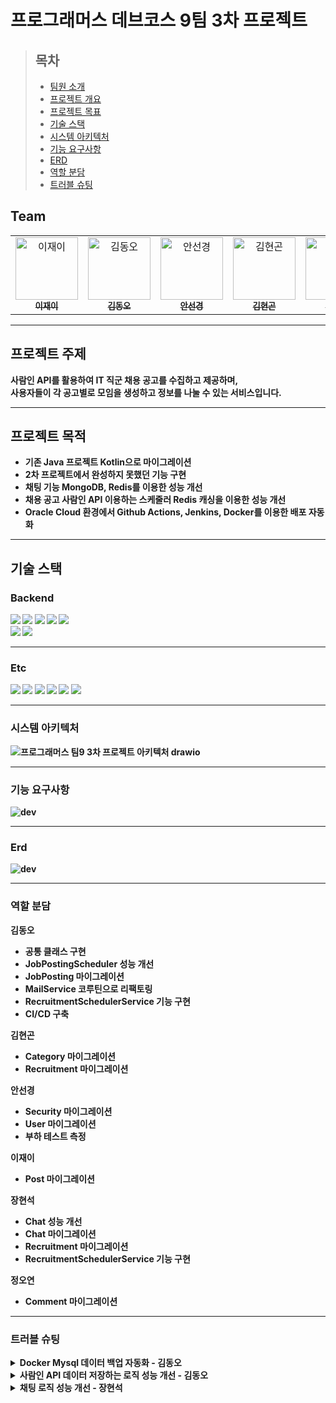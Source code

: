 # 프로그래머스 데브코스 9팀 3차 프로젝트

> ## 목차
>- [팀원 소개](#Team)
>- [프로젝트 개요](#프로젝트-주제)
>- [프로젝트 목표](#프로젝트-목적)
>- [기술 스택](#기술-스택)
>- [시스템 아키텍처](#시스템-아키텍처)
>- [기능 요구사항](#기능-요구사항)
>- [ERD](#ERD)
>- [역할 분담](#역할-분담)
>- [트러블 슈팅](#트러블-슈팅)

## Team
<table>
  <tr>
    <td align="center"><a href="https://github.com/zelly-log"><img src="https://avatars.githubusercontent.com/u/188554914?v=4" width="100px;" alt="이재이"/><br /><sub><b>이재이</b></sub></a></td>
    <td align="center"><a href="https://github.com/kdo1999"><img src="https://avatars.githubusercontent.com/u/122996064?v=4" width="100px;" alt="김동오"/><br /><sub><b>김동오</b></sub></a></td>
    <td align="center"><a href="https://github.com/sungyeong98"><img src="https://avatars.githubusercontent.com/u/149341161?v=4" width="100px;" alt="안선경"/><br /><sub><b>안선경</b></sub></a></td>
    <td align="center"><a href="https://github.com/Gonhub9"><img src="https://avatars.githubusercontent.com/u/172102165?v=4" width="100px;" alt="김현곤"/><br /><sub><b>김현곤</b></sub></a></td>
    <td align="center"><a href="https://github.com/richard3251"><img src="https://avatars.githubusercontent.com/u/77492691?v=4" width="100px;" alt="정오연"/><br /><sub><b>정오연</b></sub></a></td>
    <td align="center"><a href="https://github.com/Janghyeonsuk"><img src="https://avatars.githubusercontent.com/u/74901548?v=4" width="100px;" alt="장현석"/><br /><sub><b>장현석</b></sub></a></td>

  </tr>
</table>

--- 

## 프로젝트 주제

<b>사람인 API를 활용하여 IT 직군 채용 공고를 수집하고 제공하며, <br>사용자들이 각 공고별로 모임을 생성하고 정보를 나눌 수 있는 서비스입니다.

---

## 프로젝트 목적

- 기존 Java 프로젝트 Kotlin으로 마이그레이션
- 2차 프로젝트에서 완성하지 못했던 기능 구현
- 채팅 기능 MongoDB, Redis를 이용한 성능 개선
- 채용 공고 사람인 API 이용하는 스케줄러 Redis 캐싱을 이용한 성능 개선
- Oracle Cloud 환경에서 Github Actions, Jenkins, Docker를 이용한 배포 자동화

---

## 기술 스택

### Backend

<img src="https://img.shields.io/badge/Spring-6DB33F?style=for-the-badge&logo=Spring&logoColor=white">
<img src="https://img.shields.io/badge/security-6DB33F?style=for-the-badge&logo=spring-security&logoColor=white">
<img src="https://img.shields.io/badge/MongoDB-47A248?style=for-the-badge&logo=MongoDB&logoColor=white">
<img src="https://img.shields.io/badge/Mysql-4479A1?style=for-the-badge&logo=Mysql&logoColor=white">
<img src="https://img.shields.io/badge/REDIS-FF4438?style=for-the-badge&logo=redis&logoColor=white">
<br>
<img src="https://img.shields.io/badge/kotlin-7F52FF?style=for-the-badge&logo=kotlin&logoColor=white">
<img src="https://img.shields.io/badge/java-007396?style=for-the-badge&logo=openjdk&logoColor=white">

---

### Etc

<img src="https://img.shields.io/badge/notion-000000?style=for-the-badge&logo=notion&logoColor=white">
<img src="https://img.shields.io/badge/github-181717?style=for-the-badge&logo=github&logoColor=white">
<img src="https://img.shields.io/badge/docker-2496ED?style=for-the-badge&logo=docker&logoColor=white">
<img src="https://img.shields.io/badge/actions-2088FF?style=for-the-badge&logo=github-actions&logoColor=white">
<img src="https://img.shields.io/badge/jenkins-D24939?style=for-the-badge&logo=jenkins&logoColor=white">
<img src="https://img.shields.io/badge/discord-5865F2?style=for-the-badge&logo=discord&logoColor=white">

---

### 시스템 아키텍처

![프로그래머스 팀9 3차 프로젝트 아키텍처 drawio](https://github.com/user-attachments/assets/7ef2d567-3776-42ae-9ce1-4b8910b8bd2b)

---

### 기능 요구사항

![dev](https://github.com/user-attachments/assets/6d7c0aa1-ce50-4135-af2f-23287c87afa6)

---

### Erd

![dev](https://github.com/user-attachments/assets/cca31929-7d36-42ec-86b7-271f81697dcf)

---
### 역할 분담

김동오
- 공통 클래스 구현
- JobPostingScheduler 성능 개선
- JobPosting 마이그레이션
- MailService 코루틴으로 리팩토링
- RecruitmentSchedulerService 기능 구현
- CI/CD 구축

김현곤
- Category 마이그레이션
- Recruitment 마이그레이션

안선경
- Security 마이그레이션
- User 마이그레이션
- 부하 테스트 측정

이재이
- Post 마이그레이션

장현석
- Chat 성능 개선
- Chat 마이그레이션
- Recruitment 마이그레이션
- RecruitmentSchedulerService 기능 구현

정오연
- Comment 마이그레이션

---

### 트러블 슈팅

<details>
<summary>Docker Mysql 데이터 백업 자동화 - 김동오</summary>
<div markdown="1">

# 🛠 트러블슈팅 기록

## 1. 문제 요약

**발생 일시:** 2025/03/06

**증상: Oracle Cloud 인스턴스에 실행중인 Mysql 강제 종료 현상**

- 강제 종료도 문제지만 데이터 백업이 제대로 이루어지지 않아서 강제 종료 이후엔 DB가 다 날라가는 문제 발생

(문제가 발생한 현상을 간단히 설명)

## 2. 원인 분석

- 메모리 부족 및 최대 연결 수 설정 문제일 가능성 발견

![log](https://github.com/user-attachments/assets/b097a0fe-d2c7-48f3-bdbf-6bbf3c2d2fb0)

## 3. 해결 방법

- Mysql 컨테이너에 bash로 접속해서 my.cnf 파일에 아래 설정 추가
    - [참고 URL](https://manage.accuwebhosting.com/knowledgebase/2320/How-to-Fix-Error-Forcing-close-of-thread-310-user-andsharp039rootandsharp039-in-MySQL.html)

    ```bash
    innodb_buffer_pool_size=512M  # InnoDB 버퍼 풀 크기 설정
    max_connections=100  #
    ```

    ```bash
    # 컨테이너 터미널 접속
    docker exec -it 컨테이너명 bash
    
    # 설정 파일 출력
    cat my.cnf
    
    # 출력 결과 복사 후 위에 설정 추가해서 덮어쓰기
    echo -e "
    # For advice on how to change settings please see
    # http://dev.mysql.com/doc/refman/9.2/en/server-configuration-defaults.html
    
    [mysqld]
    innodb_buffer_pool_size=512M  # InnoDB 버퍼 풀 크기 설정
    max_connections=100  #
    # Remove leading # and set to the amount of RAM for the most important data
    # cache in MySQL. Start at 70% of total RAM for dedicated server, else 10%.
    # innodb_buffer_pool_size = 128M
    #
    # Remove leading # to turn on a very important data integrity option: logging
    # changes to the binary log between backups.
    # log_bin
    #
    # Remove leading # to set options mainly useful for reporting servers.
    # The server defaults are faster for transactions and fast SELECTs.
    # Adjust sizes as needed, experiment to find the optimal values.
    # join_buffer_size = 128M
    # sort_buffer_size = 2M
    # read_rnd_buffer_size = 2M
    
    host-cache-size=0
    skip-name-resolve
    datadir=/var/lib/mysql
    socket=/var/run/mysqld/mysqld.sock
    secure-file-priv=/var/lib/mysql-files
    user=mysql
    
    pid-file=/var/run/mysqld/mysqld.pid
    [client]
    socket=/var/run/mysqld/mysqld.sock" > my.cnf
    
    # 추가한 설정 들어갔는지 확인
    cat my.cnf
    
    exit
    
    # 컨테이너 재시작
    docker stop 컨테이너명
    docker start 컨테이너명
    ```

- DB 자동 백업 설정으로 추후 다시 발생하더라도 복구 가능하게 조치
    - 쉘 스크립트 작성

    ```bash
    vi db_backup/backup.sh
    # 1. I 눌러서 Insert mode에서 아래 내용 복사
    # 2. :wq + Enter로 저장
    ```

    ```bash
    DEV_FILE_NAME=dev_backup_`date +"%Y%m%d%H%M%S"`
    TESTDB_FILE_NAME=testdb_backup_`date +"%Y%m%d%H%M%S"`
    
    # mysql db 데이터 백업
    docker exec mysql-server mysqldump -u root -ptest1 dev > $DEV_FILE_NAME.sql;
    docker exec mysql-server mysqldump -u root -ptest1 testdb > $TESTDB_FILE_NAME.sql;
    
    # 백업 디렉토리에서 백업 파일들 중 가장 최신 3개를 제외하고 나머지 삭제
    ls -t testdb_backup_*.sql | tail -n +4 | xargs rm -ff
    ls -t dev_backup_*.sql | tail -n +4 | xargs rm -f
    ```

    - 자동 실행 설정

    ```bash
    vi /etc/crontab
    # 1. I 눌러서 Insert mode에서 아래 내용 복사
    # 2. :wq + Enter로 저장
    
    ```

    ```bash
    # 1시간마다 자동 실행
    # */60 * * * * 는 cron 표현법이고 따로 찾아보시길 바랍니다.
    # root -> 사용자
    # /var/lib/docker/volumes/mysql-data-vol/db_backup/backup.sh -> 쉘 스크립트 경로
    */60 * * * *    root    /var/lib/docker/volumes/mysql-data-vol/db_backup/backup.sh
    
    ```

## 4. 결과 및 추가 조치

- 현재까지는 서버 다운 없이 정상 가동중

## 5. 회고 및 예방 조치

- 실제 운영 서버라면 당연히 무슨 일이 일어날지 모르기 때문에 DB는 자동으로 백업 조치를 해주어야하는데 볼륨 설정만 해두고 백업을 하지 않았어서 발생했던 거 같다.

추후에는 컨테이너 띄우면서 초기 백업 작업까지 해주어야겠다.

- 최대 커넥션 수랑 InnoDB 버퍼 풀 사이즈는 정확히 어떻게 동작하는지 또 설정 값을 어느정도로 두어야 하는지는 아직 확인해보지 못해서 추후 학습해볼 예정이다.

</div>
</details>

<details>
<summary>사람인 API 데이터 저장하는 로직 성능 개선 - 김동오</summary>
<div markdown="1">

# 🛠 트러블슈팅 기록

## 1. 문제 요약

**발생 일시:** 2025-02-19

**증상:**

(문제가 발생한 현상을 간단히 설명)

## 2. 원인 분석

- 기존 플로우
    - **사람인 API 호출**→`JobPosting`엔티티 변환
    - **JobPosting 전체 저장**(**병목 발생 가능**)
    - **응답받은 Job 데이터를 Map에 저장**(`key: Job.id`,`value: Job 데이터`)
    - **저장된 JobPosting을 순회하면서 추가 처리**
        - `JobPosting.jobId`와 일치하는 Job을`Map`에서 가져옴
        - Job에서`jobCode`를 가져와`","`로 분리
        - 분리된`jobCode`를 순회
            - **`Job_Skill`테이블에서 jobCode 조회**(**병목 발생 가능**)
            - 조회된 데이터를`JobPostingJobSkillList`에 추가 후 저장 (**병목 발생 가능**)
    - **전체 데이터 처리 후 남은 데이터가 있으면 재귀 호출**
- 주요 원인
    - **쿼리 호출 횟수가 많음**
        - `JobPosting`저장 시 1회`INSERT`
        - `JobCode`조회 시 최소 1회, 최대`jobCodeArray.length`만큼 추가`SELECT`
        - `더티 체킹`으로 인한 추가`UPDATE`발생
    - **예상 쿼리 호출량 (1,100개 기준)**
    - 최소**3,300번**, jobCode가 5개씩 있는 경우**7,700번**발생 가능

## 3. 해결 방법

- 전체 저장시 JobSkill까지 초기화 후 저장 (더티체킹 발생하지 않게 수정)
- `Redis`에`JobSkill`을 저장해서 캐싱 처리
- 기존 코드
    - 기존 코드

        ```java
        @Slf4j
        @Service
        @RequiredArgsConstructor
        public class SchedulerService {
        
            private final JobSkillRepository jobSkillRepository;
            private final JobPostingRepository jobPostingRepository;
            private final ObjectMapper objectMapper;
            private final RestTemplate restTemplate;
            private final RetryTemplate retryTemplate;
        
            // URI로 조합할 OPEN API URL
            private final String API_URL = "<https://oapi.saramin.co.kr/job-search>";
        
            // URI로 조합할 apiKey
            @Value("${api.key}")
            private String apiKey;
        
            // URI로 조합할 한 페이지당 가져올데이터 수
            @Value("${api.count}")
            private Integer count;
        
            /**
             * 매일 자정(00:00)에 실행될 스케줄러 메서드입니다.
             * <p>
             * - retryTemplate.execute(context -> { ... }) -> API 요청이 실패할 경우 재시도를 수행하는 `RetryTemplate`을
             * 사용합니다. - processJobPostings (totalCount, totalJobs, pageNumber) -> API에서 채용 공고 데이터를 가져와
             * 데이터베이스에 저장하는 핵심 로직을 실행합니다.
             */
            @Scheduled(cron = "0 0 0 * * ?", zone = "Asia/Seoul")
            @Transactional
            public void savePublicData() {
                retryTemplate.execute(context -> {
                    int pageNumber = 0;
                    int totalCount = 0;
                   	int totalJobs = 1100; //1. 1,100개 기준 성능 측정
        
        			LocalDateTime start = LocalDateTime.now();
        			processJobPostings(totalCount, totalJobs, pageNumber);
        			LocalDateTime end = LocalDateTime.now();
        
                    // 시간 차이 계산
        			Duration duration = Duration.between(start, end);
        
                    // 결과값 출력
        			log.info("작업 실행 시간: {} 밀리초", duration.toMillis());
        			log.info("작업 실행 시간: {} 초", duration.getSeconds());
        
                    return null;
                });
            }
        
            /**
             * - 클래스 내에서 핵심로직이며, fetchJobPostings() 메소드를 통해 가져온 채용공고 데이터들을 저장하기위한 List<JobPosting>,
             * List<JobSkill> 로 변환하여, 저장하도록 하는 메서드이다.
             * - 오늘 가져올수있는 총 공고수(totalJobs) 보다 데이텁베이스에 저장된 공고수(totalCount) 크면 callBack 함수가 멈춘다.
             *
             * @param totalCount 현재 저장된 공고수
             * @param totalJobs  오늘 총 공고 수
             * @param pageNumber 현재 페이지 번호
             */
            public void processJobPostings(int totalCount, int totalJobs, int pageNumber) {
                Jobs jobs = fetchJobPostings(pageNumber, count);
        
                // JobPosting 클래스로 담기
                List<JobPosting> jobPostingList = jobs.getJobsDetail().getJobList().stream()
                    .map(Job::toEntity)
                    .toList();
        
                // 전체 저장
                List<JobPosting> savedJobPostingList = saveNewJobs(jobPostingList);
        
                //JSON 응답 파싱
                List<Job> jobList = jobs.getJobsDetail().getJobList();
                Map<Long, Job> jobMap = jobList.stream()
                    .collect(Collectors.toMap(job -> Long.parseLong(job.getId()), job -> job));
        
                for (JobPosting jobPosting : savedJobPostingList) {
        
                    //채용 공고랑 jobPosting이랑 일치하는 애 찾는 if문
                    // 한 페이지에 해당하는 110개의 데이터를 방금 저장한 공고들인 jobPosting과 비교하여, 손수 job-code의 code를 꺼내기 위한 작업.
                    Job findJob = jobMap.get(jobPosting.getJobId());
                    String jobCode = findJob.getPositionDto().getJobCode().getCode();
        
                    //여러개면 , 기준으로 짜르기
                    String[] jobCodeArray = jobCode.split(",");
        
                    for (String s : jobCodeArray) {
                        // db에 저장된 jobSkill, code로 조회
                        Optional<JobSkill> jobSkillOptional = jobSkillRepository.findByCode(
                            Integer.parseInt(s.trim()));
        
                        //jobSkill DB에 없다면
                        if (jobSkillOptional.isEmpty()) {
                            continue;
                        } else {
                            JobSkill jobSkill = jobSkillOptional.get();
        
                            //JobPosting에 jobskill 설정
                            //더티 체킹으로 인해 업데이트 쿼리 자동 발생
                            jobPosting.getJobPostingJobSkillList().add(
                                JobPostingJobSkill.builder()
                                    .jobPosting(jobPosting)
                                    .jobSkill(jobSkill)
                                    .build());
                        }
                    }
                }
        
                //총 가져와야되는 개수 초기화
                if (totalJobs == Integer.MAX_VALUE) {
                    totalJobs = Integer.parseInt(jobs.getJobsDetail().getTotal());
                }
        
                totalCount += jobPostingList.size();
        
                if (totalCount < totalJobs) {
                    processJobPostings(totalCount, totalJobs, ++pageNumber);
                }
            }
        
            /**
             * 지정된 페이지 번호와 가져올 데이터 개수를 기준으로 채용공고 데이터를 가져오는 메서드입니다.
             * <p>
             * - restTemplate : 주어진 URI로 채용공고 api 서버에 GET 요청을 보내, 응답 데이터를 받아오는 역할수행 - objectMapper : JSON
             * 문자열을 Jobs 객체로 변환하는 즉 역직렬화 역할수행.
             *
             * @param pageNumber 현재 페이지 번호
             * @param count      가져올 데이터 개수
             */
            private Jobs fetchJobPostings(int pageNumber, int count) {
        
                URI uri = UriComponentsBuilder.fromHttpUrl(API_URL)
                    .queryParam("access-key", apiKey)
                    //.queryParam("published", getPublishedDate())
                    .queryParam("job_mid_cd", "2")
                    .queryParam("start", pageNumber) // 현재 페이지숫자
                    .queryParam("count", count)
                    .queryParam("fields", "count")//한 번 호출시 가지고 오는 데이터 양
                    .build()
                    .encode()
                    .toUri();
        
                try {
                    String jsonResponse = restTemplate.getForObject(uri, String.class);
        
                    Jobs dataResponse = objectMapper.readValue(jsonResponse, Jobs.class);
        
                    if (dataResponse.getJobsDetail() == null || dataResponse.getJobsDetail().getJobList()
                        .isEmpty()) {
                        log.error(GlobalErrorCode.NO_DATA_RECEIVED.getMessage());
                        throw new GlobalException(GlobalErrorCode.NO_DATA_RECEIVED);
                    }
        
                    return dataResponse;
        
                } catch (JsonProcessingException e) {
                    log.error("JSON 파싱 실패", e);
                    throw new GlobalException(GlobalErrorCode.JSON_PARSING_FAILED);
                }
        
            }
        
            /**
             * scheduler가 자정에 실행되기 때문에 전날 데이터를 가져오게 만든 메서드
             */
            private String getPublishedDate() {
                // 전날데이터
                LocalDate today = LocalDate.now().minusDays(1);
                DateTimeFormatter formatter = DateTimeFormatter.ofPattern("yyyy-MM-dd");
                return today.format(formatter);
            }
        
            /**
             * JobPosting, JobSkill 데이터들을 데이터베이스에 저장하기위한 메서드
             *
             * @param newJobs 가공된 JobPosting 데이터 리스트
             */
            private List<JobPosting> saveNewJobs(List<JobPosting> newJobs) {
                try {
                    List<JobPosting> savedJobPostingList = jobPostingRepository.saveAll(newJobs);
                    log.info("총 {}개의 공고를 저장했습니다.", savedJobPostingList.size());
                    return savedJobPostingList;
                } catch (Exception e) {
                    log.error(GlobalErrorCode.DATABASE_SAVE_FAILED.getMessage(), e);
                    throw new GlobalException(GlobalErrorCode.DATABASE_SAVE_FAILED);
                }
            }
        
        }
        
        ```

- 저장 메소드 위치 수정
    - 저장 메소드 위치 수정 후 코드

        ```java
        @Slf4j
        @Service
        @RequiredArgsConstructor
        public class SchedulerService {
        
            private final JobSkillRepository jobSkillRepository;
            private final JobPostingRepository jobPostingRepository;
            private final ObjectMapper objectMapper;
            private final RestTemplate restTemplate;
            private final RetryTemplate retryTemplate;
        
            // URI로 조합할 OPEN API URL
            private final String API_URL = "https://oapi.saramin.co.kr/job-search";
        
            // URI로 조합할 apiKey
            @Value("${api.key}")
            private String apiKey;
        
            // URI로 조합할 한 페이지당 가져올데이터 수
            @Value("${api.count}")
            private Integer count;
        
            /**
             * 매일 자정(00:00)에 실행될 스케줄러 메서드입니다.
             * <p>
             * - retryTemplate.execute(context -> { ... }) -> API 요청이 실패할 경우 재시도를 수행하는 `RetryTemplate`을
             * 사용합니다. - processJobPostings (totalCount, totalJobs, pageNumber) -> API에서 채용 공고 데이터를 가져와
             * 데이터베이스에 저장하는 핵심 로직을 실행합니다.
             */
            @Scheduled(cron = "0 0 0 * * ?", zone = "Asia/Seoul")
            @Transactional
            public void savePublicData() {
                retryTemplate.execute(context -> {
                    int pageNumber = 0;
                    int totalCount = 0;
        			int totalJobs = 1100; //1. 1100개 기준 성능 측정
        
        			LocalDateTime start = LocalDateTime.now();
        			processJobPostings(totalCount, totalJobs, pageNumber);
        			LocalDateTime end = LocalDateTime.now();
        
                    // 시간 차이 계산
        			Duration duration = Duration.between(start, end);
        
                    // 결과값 출력
        			log.info("작업 실행 시간: {} 밀리초", duration.toMillis());
        			log.info("작업 실행 시간: {} 초", duration.getSeconds());
                    
                    return null;
                });
            }
        
            /**
             * - 클래스 내에서 핵심로직이며, fetchJobPostings() 메소드를 통해 가져온 채용공고 데이터들을 저장하기위한 List<JobPosting>,
             * List<JobSkill> 로 변환하여, 저장하도록 하는 메서드이다.
             * - 오늘 가져올수있는 총 공고수(totalJobs) 보다 데이텁베이스에 저장된 공고수(totalCount) 크면 callBack 함수가 멈춘다.
             *
             * @param totalCount 현재 저장된 공고수
             * @param totalJobs  오늘 총 공고 수
             * @param pageNumber 현재 페이지 번호
             */
            public void processJobPostings(int totalCount, int totalJobs, int pageNumber) {
                Jobs jobs = fetchJobPostings(pageNumber, count);
        
                // JobPosting 클래스로 담기
                List<JobPosting> jobPostingList = jobs.getJobsDetail().getJobList().stream()
                    .map(Job::toEntity)
                    .toList();
        
                //JSON 응답 파싱
                List<Job> jobList = jobs.getJobsDetail().getJobList();
                Map<Long, Job> jobMap = jobList.stream()
                    .collect(Collectors.toMap(job -> Long.parseLong(job.getId()), job -> job));
        
                for (JobPosting jobPosting : jobPostingList) {
        
                    //채용 공고랑 jobPosting이랑 일치하는 애 찾는 if문
                    // 한 페이지에 해당하는 110개의 데이터를 방금 저장한 공고들인 jobPosting과 비교하여, 손수 job-code의 code를 꺼내기 위한 작업.
                    Job findJob = jobMap.get(jobPosting.getJobId());
                    String jobCode = findJob.getPositionDto().getJobCode().getCode();
        
                    //여러개면 , 기준으로 짜르기
                    String[] jobCodeArray = jobCode.split(",");
        
                    for (String s : jobCodeArray) {
                        // db에 저장된 jobSkill, code로 조회
                        Optional<JobSkill> jobSkillOptional = jobSkillRepository.findByCode(
                            Integer.parseInt(s.trim()));
        
                        //jobSkill DB에 없다면
                        if (jobSkillOptional.isEmpty()) {
                            continue;
                        } else {
                            JobSkill jobSkill = jobSkillOptional.get();
        
                            //JobPosting에 jobskill 설정
                            jobPosting.getJobPostingJobSkillList().add(
                                JobPostingJobSkill.builder()
                                    .jobPosting(jobPosting)
                                    .jobSkill(jobSkill)
                                    .build());
                        }
                    }
                }
        
                // 전체 저장 (위치 변경)
                List<JobPosting> savedJobPostingList = saveNewJobs(jobPostingList);
        
                //총 가져와야되는 개수 초기화
                if (totalJobs == Integer.MAX_VALUE) {
                    totalJobs = Integer.parseInt(jobs.getJobsDetail().getTotal());
                }
        
                totalCount += jobPostingList.size();
        
                if (totalCount < totalJobs) {
                    processJobPostings(totalCount, totalJobs, ++pageNumber);
                }
            }
        
            /**
             * 지정된 페이지 번호와 가져올 데이터 개수를 기준으로 채용공고 데이터를 가져오는 메서드입니다.
             * <p>
             * - restTemplate : 주어진 URI로 채용공고 api 서버에 GET 요청을 보내, 응답 데이터를 받아오는 역할수행 - objectMapper : JSON
             * 문자열을 Jobs 객체로 변환하는 즉 역직렬화 역할수행.
             *
             * @param pageNumber 현재 페이지 번호
             * @param count      가져올 데이터 개수
             */
            private Jobs fetchJobPostings(int pageNumber, int count) {
        
                URI uri = UriComponentsBuilder.fromHttpUrl(API_URL)
                    .queryParam("access-key", apiKey)
                    // .queryParam("published", getPublishedDate())
                    .queryParam("job_mid_cd", "2")
                    .queryParam("start", pageNumber) // 현재 페이지숫자
                    .queryParam("count", count)
                    .queryParam("fields", "count")//한 번 호출시 가지고 오는 데이터 양
                    .build()
                    .encode()
                    .toUri();
        
                try {
                    String jsonResponse = restTemplate.getForObject(uri, String.class);
        
                    Jobs dataResponse = objectMapper.readValue(jsonResponse, Jobs.class);
        
                    if (dataResponse.getJobsDetail() == null || dataResponse.getJobsDetail().getJobList()
                        .isEmpty()) {
                        log.error(GlobalErrorCode.NO_DATA_RECEIVED.getMessage());
                        throw new GlobalException(GlobalErrorCode.NO_DATA_RECEIVED);
                    }
        
                    return dataResponse;
        
                } catch (JsonProcessingException e) {
                    log.error("JSON 파싱 실패", e);
                    throw new GlobalException(GlobalErrorCode.JSON_PARSING_FAILED);
                }
        
            }
        
            /**
             * scheduler가 자정에 실행되기 때문에 전날 데이터를 가져오게 만든 메서드
             */
            private String getPublishedDate() {
                // 전날데이터
                LocalDate today = LocalDate.now().minusDays(1);
                DateTimeFormatter formatter = DateTimeFormatter.ofPattern("yyyy-MM-dd");
                return today.format(formatter);
            }
        
            /**
             * JobPosting, JobSkill 데이터들을 데이터베이스에 저장하기위한 메서드
             *
             * @param newJobs 가공된 JobPosting 데이터 리스트
             */
            private List<JobPosting> saveNewJobs(List<JobPosting> newJobs) {
                try {
                    List<JobPosting> savedJobPostingList = jobPostingRepository.saveAll(newJobs);
                    log.info("총 {}개의 공고를 저장했습니다.", savedJobPostingList.size());
                    return savedJobPostingList;
                } catch (Exception e) {
                    log.error(GlobalErrorCode.DATABASE_SAVE_FAILED.getMessage(), e);
                    throw new GlobalException(GlobalErrorCode.DATABASE_SAVE_FAILED);
                }
            }
        }
        ```

- Redis 캐싱 도입
    - Redis 캐시 도입 후 결과 (11초)

      ![성능 개선 후 (캐시 도입).png](attachment:cb78448f-ca84-463e-91b1-67786337a2f2:성능_개선_후_(캐시_도입).png)

    - Redis 캐싱 도입 후 코드
        
        ```java
        @Slf4j
        @Service
        @RequiredArgsConstructor
        public class SchedulerService {
        
        	private final JobSkillRepository jobSkillRepository;
        	private final JobPostingRepository jobPostingRepository;
        	private final ObjectMapper objectMapper;
        	private final RestTemplate restTemplate;
        	private final RetryTemplate retryTemplate;
        	private final RedisRepository redisRepository;
        
        	// URI로 조합할 OPEN API URL
        	private final String API_URL = "https://oapi.saramin.co.kr/job-search";
        
        	// URI로 조합할 apiKey
        	@Value("${api.key}")
        	private String apiKey;
        
        	// URI로 조합할 한 페이지당 가져올데이터 수
        	@Value("${api.count}")
        	private Integer count;
        
        	/**
        	 * 매일 자정(00:00)에 실행될 스케줄러 메서드입니다.
        	 * <p>
        	 * - retryTemplate.execute(context -> { ... }) -> API 요청이 실패할 경우 재시도를 수행하는 `RetryTemplate`을
        	 * 사용합니다. - processJobPostings (totalCount, totalJobs, pageNumber) -> API에서 채용 공고 데이터를 가져와
        	 * 데이터베이스에 저장하는 핵심 로직을 실행합니다.
        	 */
        	@Scheduled(cron = "0 0 0 * * ?", zone = "Asia/Seoul")
        	@Transactional
        	public void savePublicData() {
        		retryTemplate.execute(context -> {
        			int pageNumber = 0;
        			int totalCount = 0;
        //            int totalJobs = Integer.MAX_VALUE;
        			int totalJobs = 1000; //1. 1000개 기준 성능 측정
        //            int totalJobs = 10000; //2. 10000개 기준 성능 측정
        
        			LocalDateTime start = LocalDateTime.now();
        			processJobPostings(totalCount, totalJobs, pageNumber);
        			LocalDateTime end = LocalDateTime.now();
        
                    // 시간 차이 계산
        			Duration duration = Duration.between(start, end);
        
        			// 결과값 출력
        			log.info("작업 실행 시간: {} 밀리초", duration.toMillis());
        			log.info("작업 실행 시간: {} 초", duration.getSeconds());
        
                    return null;
        
                });
            }
        
        	/**
        	 * - 클래스 내에서 핵심로직이며, fetchJobPostings() 메소드를 통해 가져온 채용공고 데이터들을 저장하기위한 List<JobPosting>,
        	 * List<JobSkill> 로 변환하여, 저장하도록 하는 메서드이다. - 오늘 가져올수있는 총 공고수(totalJobs) 보다 데이텁베이스에 저장된
        	 * 공고수(totalCount) 크면 callBack 함수가 멈춘다.
        	 *
        	 * @param totalCount 현재 저장된 공고수
        	 * @param totalJobs  오늘 총 공고 수
        	 * @param pageNumber 현재 페이지 번호
        	 */
        	public void processJobPostings(int totalCount, int totalJobs, int pageNumber) {
        		Jobs jobs = fetchJobPostings(pageNumber, count);
        
        		// JobPosting 클래스로 담기
        		List<JobPosting> jobPostingList = jobs.getJobsDetail().getJobList().stream()
        			.map(Job::toEntity)
        			.toList();
        
        		//JSON 응답 파싱
        		List<Job> jobList = jobs.getJobsDetail().getJobList();
        		Map<Long, Job> jobMap = jobList.stream()
        			.collect(Collectors.toMap(job -> Long.parseLong(job.getId()), job -> job));
        
        		for (JobPosting jobPosting : jobPostingList) {
        			// JobId로 분류된 JobMap에서 Job 꺼내기
        			Job findJob = jobMap.get(jobPosting.getJobId());
        
        			//꺼내온 Job 안에 JobCode 꺼내기
        			String jobCode = findJob.getPositionDto().getJobCode().getCode();
        
        			//여러개면 , 기준으로 짜르기
        			String[] jobCodeArray = jobCode.split(",");
        
        			for (String s : jobCodeArray) {
        				String key = JobSkillConstant.JOB_SKILL_REDIS_KEY.getKey() + s;
        
        				//Redis에서 KEY값이 있는지 없는지 조회
        				//exists
        				boolean hasKeyResult = redisRepository.hasKey(key);
        
        				//만약 있다면 Redis에서 VALUE 조회해서 jobSkill 객체 생성
        				if (hasKeyResult) {
        					//JobSkillId 가져오는 로직
        					Long jobSkillId = Long.valueOf(redisRepository.get(key).toString());
        
        					//JobSkill 생성
        					JobSkill jobSkill = JobSkill.builder()
        						.id(jobSkillId)
        						.build();
        
        					jobPosting.getJobPostingJobSkillList().add(
        						JobPostingJobSkill.builder()
        							.jobPosting(jobPosting)
        							.jobSkill(jobSkill)
        							.build());
        				}
        			}
        		}
        
        		// 전체 저장
        		List<JobPosting> savedJobPostingList = saveNewJobs(jobPostingList);
        
        		//총 가져와야되는 개수 초기화
        		if (totalJobs == Integer.MAX_VALUE) {
        			totalJobs = Integer.parseInt(jobs.getJobsDetail().getTotal());
        		}
        
        		totalCount += savedJobPostingList.size();
        
        		if (totalCount < totalJobs) {
        			processJobPostings(totalCount, totalJobs, ++pageNumber);
        		}
        	}
        
        	/**
        	 * 지정된 페이지 번호와 가져올 데이터 개수를 기준으로 채용공고 데이터를 가져오는 메서드입니다.
        	 * <p>
        	 * - restTemplate : 주어진 URI로 채용공고 api 서버에 GET 요청을 보내, 응답 데이터를 받아오는 역할수행 - objectMapper : JSON
        	 * 문자열을 Jobs 객체로 변환하는 즉 역직렬화 역할수행.
        	 *
        	 * @param pageNumber 현재 페이지 번호
        	 * @param count      가져올 데이터 개수
        	 */
        	private Jobs fetchJobPostings(int pageNumber, int count) {
        
        		URI uri = UriComponentsBuilder.fromHttpUrl(API_URL)
        			.queryParam("access-key", apiKey)
        			// .queryParam("published", getPublishedDate())
        			.queryParam("job_mid_cd", "2")
        			.queryParam("start", pageNumber) // 현재 페이지숫자
        			.queryParam("count", count)
        			.queryParam("fields", "count")//한 번 호출시 가지고 오는 데이터 양
        			.build()
        			.encode()
        			.toUri();
        
        		try {
        			String jsonResponse = restTemplate.getForObject(uri, String.class);
        
        			Jobs dataResponse = objectMapper.readValue(jsonResponse, Jobs.class);
        
        			if (dataResponse.getJobsDetail() == null || dataResponse.getJobsDetail().getJobList()
        				.isEmpty()) {
        				log.error(GlobalErrorCode.NO_DATA_RECEIVED.getMessage());
        				throw new GlobalException(GlobalErrorCode.NO_DATA_RECEIVED);
        			}
        
        			return dataResponse;
        
        		} catch (JsonProcessingException e) {
        			log.error("JSON 파싱 실패", e);
        			throw new GlobalException(GlobalErrorCode.JSON_PARSING_FAILED);
        		}
        
        	}
        
        	/**
        	 * scheduler가 자정에 실행되기 때문에 전날 데이터를 가져오게 만든 메서드
        	 */
        	private String getPublishedDate() {
        		// 전날데이터
        		LocalDate today = LocalDate.now().minusDays(1);
        		DateTimeFormatter formatter = DateTimeFormatter.ofPattern("yyyy-MM-dd");
        		return today.format(formatter);
        	}
        
        	/**
        	 * JobPosting, JobSkill 데이터들을 데이터베이스에 저장하기위한 메서드
        	 *
        	 * @param newJobs 가공된 JobPosting 데이터 리스트
        	 */
        	private List<JobPosting> saveNewJobs(List<JobPosting> newJobs) {
        		try {
        			List<JobPosting> savedJobPostingList = jobPostingRepository.saveAll(newJobs);
        			log.info("총 {}개의 공고를 저장했습니다.", savedJobPostingList.size());
        			return savedJobPostingList;
        		} catch (Exception e) {
        			log.error(GlobalErrorCode.DATABASE_SAVE_FAILED.getMessage(), e);
        			throw new GlobalException(GlobalErrorCode.DATABASE_SAVE_FAILED);
        		}
        	}
        }
        ```

## 4. 결과 및 추가 조치

**총 개선 후 87% 성능 개선**

- 기존 코드 호출 결과 (87초)

![성능 개선 전](https://github.com/user-attachments/assets/cebe984e-560b-4d86-bfad-ecea4fb31d99)

- 저장 메소드 위치 수정 후 결과 (80초)

![저장 메소드 변경 후](https://github.com/user-attachments/assets/41749753-30d1-4f37-8dad-3b61e8997c8b)

- Redis 캐시 도입 후 결과 (11초)
  ![성능 개선 후 (캐시 도입)](https://github.com/user-attachments/assets/973a9e01-62fa-4974-88ce-7a60556a939c)

## 5. 회고 및 예방 조치

- 자주 조회가 일어나는 부분은 캐싱 도입을 고민해보자
    - 메모리를 사용하기 때문에 데이터 양과 데이터 정합성도 충분히 고려 후 적용 할 것
    - 현재의 상황은 JobSkill이 260개 밖에 없고 업데이트 될 일이 거의 없기에 도입하기 적합하다고 판단
- 메소드 위치에 따라 쿼리 발생하는 횟수가 늘어나는 경우가 생길수도 있으니 테스트하면서 쿼리 발생 양을 체크해볼 것

</div>
</details>

<details>
<summary>채팅 로직 성능 개선 - 장현석</summary>
<div markdown="1">

# 🛠 트러블슈팅 기록

## 1. 문제 요약

**발생 일시:** 2025-02-28

**증상:**

## 2. 원인 분석

- **기존 플로우**
    - 게시글 ID별 채팅방 기능 구현 (모집 완료된 게시글 기준)
    - 채팅 메시지를 Stomp(WebSocket) 기반으로 전송하여 MySQL에 저장
    - 채팅 내역을 MySQL에서 직접 조회해서 전체 메세지를 조회 필요
- **주요 원인**
    - MySQL이 실시간 메시지 저장 및 조회에 최적화되지 않음
    - STOMP를 통해 서버 간 WebSocket 세션을 유지해야 하는 부담 증가
    - 채팅 메시지 조회 시 MySQL에서 직접 조회하여 속도 저하

## 3. 해결 방법

- **기존 Stomp + MySQL 구조에서 Redis Pub/Sub + MongoDB로 변경**
    - **메시지 저장 방식 변경**: MySQL 대신 MongoDB에 저장
        - **MongoDB 인덱싱 활용**: 채팅 내역 조회 시 빠른 검색을 위한 인덱스 추가(postId + id)
    - **Redis Pub/Sub 도입**: STOMP에서 직접 메시지를 처리하는 방식에서 Redis를 통해 메시지를 Publish & Subscribe 하여 서버 간 세션 공유 문제 해결
    - **조회 성능 개선**: 최근 채팅 메시지는 Redis에서 캐싱하여 빠르게 조회
        - 만약 캐싱에서 과거 메세지들이 유실됐을 경우 캐시에서 가장 과거의 메세지를 기반으로 이전의 유실된 메세지를 mongo DB에서 조회후 캐싱에 추가후 조회
        - 채팅방별 활성도에 다라 캐싱 TTL 시간 동적으로 설정

## 4. 결과 및 추가 조치

**총 개선 후 성능 63% 향상**

- **기존 코드 호출 결과 (82ms)**
- **Redis 캐시 도입 후 결과 (30ms)**
    
    ![image.png](attachment:c6c650cf-8fa3-4fd2-8f96-8c009becb46b:image.png)
    
    ![image.png](attachment:d730344d-a13d-4b0d-947e-0c11263600ec:image.png)
    

## 5. 회고 및 예방 조치

- **실시간 처리가 필요한 경우 RDBMS보다 NoSQL을 적극 고려**
    - 채팅처럼 대량의 메시지를 빠르게 처리해야 하는 경우 MongoDB가 적합
    - MySQL을 사용할 경우 인덱스 튜닝 및 분산 처리 고려 필요
    - 추후 샤딩을 통해서 확장 가능
    - Capped Collection을 활용해서 과거 메세지 삭제 적용
- **자주 조회가 일어나는 데이터는 Redis 캐싱을 적극 활용**
    - 메모리를 사용하기 때문에 데이터 크기와 정합성을 충분히 고려한 후 적용
    - 현재의 상황에서는 채팅 메시지 중 최근 200개 메시지만 캐싱하는 방식이 적절하다고 판단
- **쿼리 발생 패턴 및 서버 부하 체크**
    - 메소드 위치 및 호출 로직 변경에 따라 불필요한 DB 쿼리 발생 여부 모니터링
    - Redis 및 MongoDB에 대한 성능 테스트를 주기적으로 실시하여 최적화 진행 예정

# 🛠 트러블슈팅 기록

## 1. 문제 요약

**발생 일시:** 2025-02-28

**증상:**

- 다수의 사용자가 동시 접속할 경우 WebSocket 메시지 처리 지연 발생
- 채팅 메시지 조회 시 속도 저하 및 서버 부하 증가

## 2. 원인 분석

- **기존 플로우**
    - 게시글 ID별 채팅방 기능 구현 (모집 완료된 게시글 기준)
    - 채팅 메시지를 STOMP(WebSocket) 기반으로 전송하여 MySQL에 저장
    - 채팅 내역을 MySQL에서 직접 조회하여 전체 메시지를 조회
- **주요 원인**
    - STOMP를 통해 서버 간 WebSocket 세션을 유지해야 하는 부담 증가
    - 다량의 메시지 조회 시 MySQL에서 직접 조회하여 속도 저하
    - 다중 사용자 접속 시 동시 요청 처리로 인해 데이터베이스 부하 증가

## 3. 해결 방법

- **기존 Stomp + MySQL 구조에서 Redis Pub/Sub + MongoDB로 변경**
    - **메시지 저장 방식 변경**: MySQL 대신 MongoDB에 저장하여 조회 속도 개선
        - **MongoDB 인덱싱 활용**: 채팅 내역 조회 시 빠른 검색을 위한 인덱스 추가 (`postId + id`)
    - **Redis Pub/Sub 도입**: STOMP에서 직접 메시지를 처리하는 방식에서 Redis를 통해 메시지를 Publish & Subscribe 하여 서버 간 세션 공유 문제 해결
    - **조회 성능 개선**:
        - 최근 채팅 메시지는 Redis에서 캐싱하여 빠르게 조회
        - 캐싱에서 과거 메시지가 유실된 경우 **캐시의 가장 오래된 메시지를 기준으로 MongoDB에서 이전 데이터를 조회 후 캐싱에 추가한 뒤 조회 수행**
        - 채팅방별 활성도에 따라 **캐싱 TTL 시간 동적 조정**

## 4. 결과 및 추가 조치

**총 개선 후 성능 63% 향상**

- **기존 코드 호출 결과 (82ms)**
    
    ![image.png](attachment:c6c650cf-8fa3-4fd2-8f96-8c009becb46b:image.png)
    
- **Redis 캐시 도입 후 결과 (30ms)**
    
    ![image.png](attachment:d730344d-a13d-4b0d-947e-0c11263600ec:image.png)
    

## 5. 회고 및 예방 조치

- **실시간 처리가 필요한 경우 RDBMS보다 NoSQL을 적극 고려**
    - 채팅처럼 대량의 메시지를 빠르게 처리해야 하는 경우 MongoDB가 적합
    - MySQL을 사용할 경우 **인덱스 튜닝 및 분산 처리 고려 필요**
    - **추후 샤딩 적용을 통해 확장 가능**
    - **Capped Collection을 활용하여 일정 메시지 개수 이상이 되면 자동 삭제 적용**
- **자주 조회가 일어나는 데이터는 Redis 캐싱을 적극 활용**
    - **메모리를 효율적으로 사용하기 위해 캐싱 데이터 크기 및 정합성 검토 후 적용**
    - 현재의 상황에서는 채팅 메시지 중 **최근 200개 메시지만 캐싱하는 방식이 적절**하다고 판단
    - **Redis의 Expire를 통해 비활성 채팅방의 캐싱 데이터(1일 동안 비활성화)를 자동 제거**
- **쿼리 발생 패턴 및 서버 부하 체크**
    - **메소드 위치 및 호출 로직 변경에 따라 불필요한 DB 쿼리 발생 여부 모니터링**
    - **대량 메시지 처리 시 부하 발생 여부를 점검하여 필요 시 Redis Streams 도입 고려**

</div>
</details>
